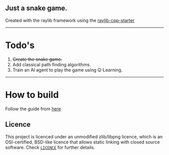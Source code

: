 ## Just a snake game.

Created with the raylib framework using the [raylib-cpp-starter](https://github.com/CapsCollective/raylib-cpp-starter/)

---

# Todo's

1. ~~Create the snake game.~~
2. Add classical path finding algorithms.
3. Train an AI agent to play the game using Q-Learning.

---

# How to build

Follow the guide from [here](https://github.com/CapsCollective/raylib-cpp-starter/)


## Licence

This project is licenced under an unmodified zlib/libpng licence, which is an OSI-certified, BSD-like licence that allows static linking with closed source software. Check [`LICENCE`](LICENCE) for further details.
